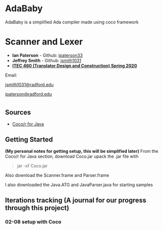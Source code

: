 # AdaBaby
AdaBaby is a simplified Ada compiler made using coco framework

# Scanner and Lexer

* **Ian Paterson** - Github: [ipaterson33](https://github.com/ipaterson33)
* **Jeffrey Smith** - Github: [jsmith1031](https://github.com/jsmith1031)
* [**ITEC 460 (Translator Design and Construction) Spring 2020**](https://www.radford.edu/nokie/classes/460/)

Email: 

[jsmith1031@radford.edu](mailto::jsmith1031@radford.edu)

[ipaterson@radford.edu](mailto::ipaterson@radford.edu)

#

## Sources
* [Coco/r for Java](http://www.ssw.uni-linz.ac.at/coco/)

## Getting Started
**(My personal notes for getting setup, this will be simplified later)**
From the Coco/r for Java section, download Coco.jar
upack the .jar file with 
> jar -xf Coco.jar

Also download the Scanner.frame and Parser.frame

I also downloaded the Java.ATG and JavaParser.java for starting samples


## Iterations tracking (A journal for our progress through this project)

### 02-08 setup with Coco
